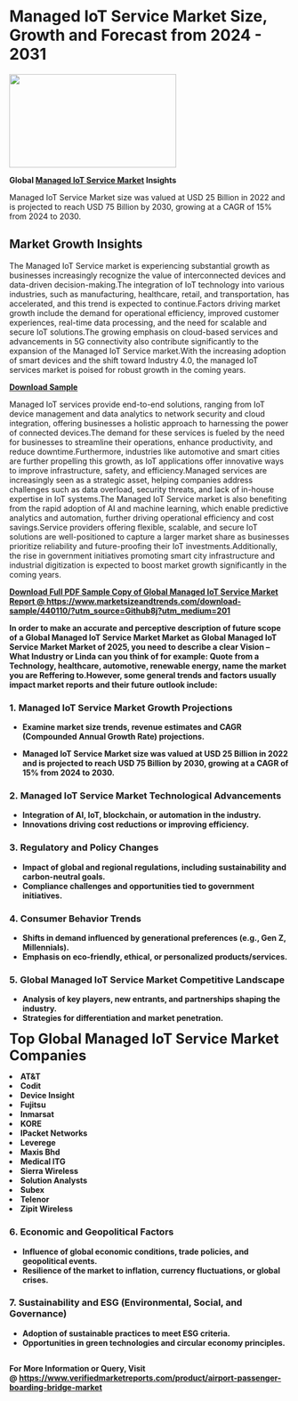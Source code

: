 <H1>Managed IoT Service Market Size, Growth and Forecast from 2024 - 2031</H1><img class="aligncenter size-medium wp-image-584254" src="https://thirdeyenews.in/wp-content/uploads/2024/09/Global-Market-Research-300x168.jpeg" alt="" width="300" height="168" /><p><strong>Global&nbsp;<a href="https://www.marketsizeandtrends.com/download-sample/440110/?utm_source=Github8j?utm_medium=201">Managed IoT Service Market</a> Insights</strong></p><p>Managed IoT Service Market size was valued at USD 25 Billion in 2022 and is projected to reach USD 75 Billion by 2030, growing at a CAGR of 15% from 2024 to 2030.</p><p><h2>Market Growth Insights</h2> <p>The Managed IoT Service market is experiencing substantial growth as businesses increasingly recognize the value of interconnected devices and data-driven decision-making.The integration of IoT technology into various industries, such as manufacturing, healthcare, retail, and transportation, has accelerated, and this trend is expected to continue.Factors driving market growth include the demand for operational efficiency, improved customer experiences, real-time data processing, and the need for scalable and secure IoT solutions.The growing emphasis on cloud-based services and advancements in 5G connectivity also contribute significantly to the expansion of the Managed IoT Service market.With the increasing adoption of smart devices and the shift toward Industry 4.0, the managed IoT services market is poised for robust growth in the coming years.</p> <p><strong><a href="#">Download Sample</a></strong></p> <p>Managed IoT services provide end-to-end solutions, ranging from IoT device management and data analytics to network security and cloud integration, offering businesses a holistic approach to harnessing the power of connected devices.The demand for these services is fueled by the need for businesses to streamline their operations, enhance productivity, and reduce downtime.Furthermore, industries like automotive and smart cities are further propelling this growth, as IoT applications offer innovative ways to improve infrastructure, safety, and efficiency.Managed services are increasingly seen as a strategic asset, helping companies address challenges such as data overload, security threats, and lack of in-house expertise in IoT systems.The Managed IoT Service market is also benefiting from the rapid adoption of AI and machine learning, which enable predictive analytics and automation, further driving operational efficiency and cost savings.Service providers offering flexible, scalable, and secure IoT solutions are well-positioned to capture a larger market share as businesses prioritize reliability and future-proofing their IoT investments.Additionally, the rise in government initiatives promoting smart city infrastructure and industrial digitization is expected to boost market growth significantly in the coming years.</p> <p><strong><a href="#"></p><p><span class=""><strong>Download Full PDF Sample Copy of Global Managed IoT Service Market Report</strong> @ <a href="https://www.marketsizeandtrends.com/download-sample/440110/?utm_source=Github8j?utm_medium=201" target="_blank">https://www.marketsizeandtrends.com/download-sample/440110/?utm_source=Github8j?utm_medium=201</a></span></p><p>In order to make an accurate and perceptive description of future scope of a Global&nbsp;Managed IoT Service Market Market as Global&nbsp;Managed IoT Service Market Market of 2025, you need to describe a clear Vision &ndash; What Industry or Linda can you think of for example: Quote from a Technology, healthcare, automotive, renewable energy, name the market you are Reffering to.However, some general trends and factors usually impact market reports and their future outlook include:</p><h3>1.&nbsp;<strong>Managed IoT Service Market Growth Projections</strong></h3><ul><li>Examine market size trends, revenue estimates and CAGR (Compounded Annual Growth Rate) projections.</li><li><p>Managed IoT Service Market size was valued at USD 25 Billion in 2022 and is projected to reach USD 75 Billion by 2030, growing at a CAGR of 15% from 2024 to 2030.</p></li></ul><h3>2.&nbsp;<strong>Managed IoT Service Market Technological Advancements</strong></h3><ul><li>Integration of AI, IoT, blockchain, or automation in the industry.</li><li>Innovations driving cost reductions or improving efficiency.</li></ul><h3>3.&nbsp;<strong>Regulatory and Policy Changes</strong></h3><ul><li>Impact of global and regional regulations, including sustainability and carbon-neutral goals.</li><li>Compliance challenges and opportunities tied to government initiatives.</li></ul><h3>4.&nbsp;<strong>Consumer Behavior Trends</strong></h3><ul><li>Shifts in demand influenced by generational preferences (e.g., Gen Z, Millennials).</li><li>Emphasis on eco-friendly, ethical, or personalized products/services.</li></ul><h3>5.&nbsp;<strong>Global Managed IoT Service Market Competitive Landscape</strong></h3><ul><li>Analysis of key players, new entrants, and partnerships shaping the industry.</li><li>Strategies for differentiation and market penetration.</li></ul><p data-pm-slice="1 1 []"><span style="color: inherit; font-family: inherit; font-size: 25px;">Top Global Managed IoT Service Market Companies</span></p><div class="" data-test-id=""><p><li>AT&T</li><li> Codit</li><li> Device Insight</li><li> Fujitsu</li><li> Inmarsat</li><li> KORE</li><li> IPacket Networks</li><li> Leverege</li><li> Maxis Bhd</li><li> Medical ITG</li><li> Sierra Wireless</li><li> Solution Analysts</li><li> Subex</li><li> Telenor</li><li> Zipit Wireless</li></p></div><h3>6.&nbsp;<strong>Economic and Geopolitical Factors</strong></h3><ul><li>Influence of global economic conditions, trade policies, and geopolitical events.</li><li>Resilience of the market to inflation, currency fluctuations, or global crises.</li></ul><h3>7.&nbsp;<strong>Sustainability and ESG (Environmental, Social, and Governance)</strong></h3><ul><li>Adoption of sustainable practices to meet ESG criteria.</li><li>Opportunities in green technologies and circular economy principles.</li></ul><h2><strong style="font-size: 14px;">For More Information or Query, Visit @&nbsp;</strong><a style="background-color: #ffffff; font-size: 14px;" href="https://www.marketsizeandtrends.com/report/managed-iot-service-market/" target="_blank">https://www.verifiedmarketreports.com/product/airport-passenger-boarding-bridge-market</a></h2>